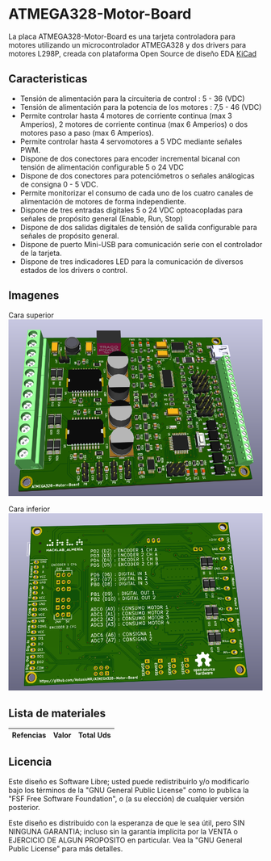 # ATMEGA328-Motor-Board
La placa ATMEGA328-Motor-Board es una tarjeta controladora para motores utilizando un microcontrolador ATMEGA328 y dos drivers para motores L298P, creada con plataforma Open Source de diseño EDA [KiCad][1]

## Caracteristicas

- Tensión de alimentación para la circuiteria de control : 5 - 36 (VDC)
- Tensión de alimentación para la potencia de los motores : 7,5 - 46 (VDC)
- Permite controlar hasta 4 motores de corriente continua (max 3 Amperios), 2 motores de corriente continua (max 6 Amperios) o dos motores paso a paso (max 6 Amperios).
- Permite controlar hasta 4 servomotores a 5 VDC mediante señales PWM.
- Dispone de dos conectores para encoder incremental bicanal con tensión de alimentación configurable 5 o 24 VDC
- Dispone de dos conectores para potenciómetros o señales análogicas de consigna 0 - 5 VDC.
- Permite monitorizar el consumo de cada uno de los cuatro canales de alimentación de motores de forma independiente.
- Dispone de tres entradas digitales 5 o 24 VDC optoacopladas para señales de propósito general (Enable, Run, Stop)
- Dispone de dos salidas digitales de tensión de salida configurable para señales de propósito general.
- Dispone de puerto Mini-USB para comunicación serie con el controlador de la tarjeta.
- Dispone de tres indicadores LED para la comunicación de diversos estados de los drivers o control.


## Imagenes
Cara superior
![Cara superior](/imagenes/cara_superior.png)

Cara inferior
![Cara inferior](/imagenes/cara_inferior.png)

## Lista de materiales
Refencias | Valor | Total Uds
----------|-------|-----------


## Licencia
Este diseño es Software Libre; usted puede redistribuirlo y/o modificarlo bajo los términos de la "GNU General Public License" como lo publica la "FSF Free Software Foundation", o (a su elección) de cualquier versión posterior.

Este diseño es distribuido con la esperanza de que le sea útil, pero SIN NINGUNA GARANTIA; incluso sin la garantía implícita por la VENTA o EJERCICIO DE ALGUN PROPOSITO en particular. Vea la "GNU General Public License" para más detalles.

[1]: http://kicad-pcb.org/
